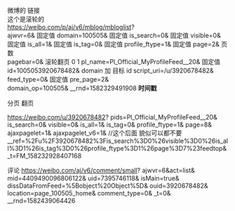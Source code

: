 微博的 链接  
这个是滚轮的  
https://weibo.com/p/aj/v6/mblog/mbloglist?  
ajwvr=6&  固定值
domain=100505&  固定值
is_search=0&  固定值
visible=0&  固定值
is_all=1&  固定值
is_tag=0&  固定值
profile_ftype=1&  固定值
page=2& 页数  
pagebar=0&  滚轮翻页 0 1
pl_name=Pl_Official_MyProfileFeed__20& 固定值  
id=1005053920678482&  domain 加 目标 id
script_uri=/u/3920678482&  
feed_type=0&  固定值
pre_page=2&   
domain_op=100505&
__rnd=1582329491908  **时间戳**

分页 翻页

https://weibo.com/u/3920678482?
pids=Pl_Official_MyProfileFeed__20&
is_search=0&
visible=0&
is_all=1&
is_tag=0&
profile_ftype=1&
page=8&
ajaxpagelet=1&
ajaxpagelet_v6=1&
//这个后面 貌似可以都不要
__ref=%2Fu%2F3920678482%3Fis_search%3D0%26visible%3D0%26is_all%3D1%26is_tag%3D0%26profile_ftype%3D1%26page%3D7%23feedtop&_t=FM_158232928407168


评论
https://weibo.com/aj/v6/comment/small?
ajwvr=6&act=list&
mid=4409490096806122&
uid=7395746118&
isMain=true&
dissDataFromFeed=%5Bobject%20Object%5D&
ouid=3920678482&
location=page_100505_home&
comment_type=0&
_t=0&
__rnd=1582439064426

 